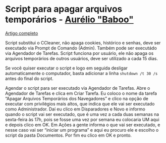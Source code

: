  # Script para apagar arquivos temporários - [**Aurélio "Baboo"**](baboo.com.br)
 [Artigo completo](https://www.baboo.com.br/windows-10/conteudo-essencial-windows/script-que-substitui-o-ccleaner/)

Script substitui o CCleaner, não apaga cookies, histórico e senhas, deve ser executado via Prompt de Comando (Admin).
Também pode ser executádo via Agendador de Tarefas. Script funciona por usuário, ele não apaga os arquivos temporários de outros usuários, deve ser utilizado a cada 15 dias.

Se você quiser executar o script e logo em seguida desligar automaticamente o computador, basta adicionar a linha  ```shutdown /t 30 /s``` antes do final do script.

Agendar o script para ser executado via Agendador de Tarefas. Abre o Agendador de Tarefas e clica em Criar Tarefa. Eu coloco o nome da tarefa “Apagar Arquivos Temporários dos Navegadores” e clico na opção de executar com privilégios mais altos, que indica que ele vai ser executado como Administrador.
Daí eu clico em Disparadores e Novo e informo quando o script vai ser executado, que é uma vez a cada duas semanas na sexta-feira às 17h, pois se fosse uma vez por semana eu colocaria UM aqui e depois clico em OK. Em Ações a gente informa o que vai ser executado, e nesse caso vai ser “iniciar um programa” e aqui eu procuro ele e escolho o script da pasta Documentos.
Por fim eu clico em OK e pronto.